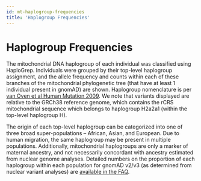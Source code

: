 ```yaml
---
id: mt-haplogroup-frequencies
title: 'Haplogroup Frequencies'
---
```


# Haplogroup Frequencies

The mitochondrial DNA haplogroup of each individual was classified using HaploGrep. Individuals were grouped by their top-level haplogroup assignment, and the allele frequency and counts within each of these branches of the mitochondrial phylogenetic tree (that have at least 1 individual present in gnomAD) are shown. Haplogroup nomenclature is per [van Oven et al Human Mutation 2009](https://onlinelibrary.wiley.com/doi/abs/10.1002/humu.20921).  We note that variants displayed are relative to the GRCh38 reference genome, which contains the rCRS mitochondrial sequence which belongs to haplogroup H2a2a1 (within the top-level haplogroup H).

The origin of each top-level haplogroup can be categorized into one of three broad super-populations – African, Asian, and European. Due to human migration, the same haplogroup may be present in multiple populations. Additionally, mitochondrial haplogroups are only a marker of maternal ancestry, and not necessarily concordant with ancestry estimated from nuclear genome analyses. Detailed numbers on the proportion of each haplogroup within each population for gnomAD v2/v3 (as determined from nuclear variant analyses) are [available in the FAQ](https://gnomad.broadinstitute.org/faq#what-is-the-distribution-of-haplogroups-in-gnomad-v3-1).
